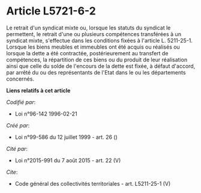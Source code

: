 # Article L5721-6-2

Le retrait d'un syndicat mixte ou, lorsque les statuts du syndicat le permettent, le retrait d'une ou plusieurs compétences
transférées à un syndicat mixte, s'effectue dans les conditions fixées à l'article L. 5211-25-1. Lorsque les biens meubles et
immeubles ont été acquis ou réalisés ou lorsque la dette a été contractée, postérieurement au transfert de compétences, la
répartition de ces biens ou du produit de leur réalisation ainsi que celle du solde de l'encours de la dette est fixée, à
défaut d'accord, par arrêté du ou des représentants de l'Etat dans le ou les départements concernés.

**Liens relatifs à cet article**

_Codifié par_:

  - Loi n°96-142 1996-02-21

_Créé par_:

  - Loi n°99-586 du 12 juillet 1999 - art. 26 ()

_Cité par_:

  - Loi n°2015-991 du 7 août 2015 - art. 22 (V)

_Cite_:

  - Code général des collectivités territoriales - art. L5211-25-1 (V)
